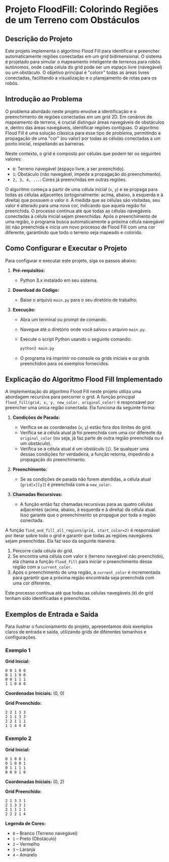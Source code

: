 # Projeto FloodFill: Colorindo Regiões de um Terreno com Obstáculos

## Descrição do Projeto

Este projeto implementa o algoritmo Flood Fill para identificar e preencher automaticamente regiões conectadas em um grid bidimensional. O sistema é projetado para simular o mapeamento inteligente de terrenos para robôs autônomos, onde cada célula do grid pode ser um espaço livre (navegável) ou um obstáculo. O objetivo principal é "colorir" todas as áreas livres conectadas, facilitando a visualização e o planejamento de rotas para os robôs.

## Introdução ao Problema

O problema abordado neste projeto envolve a identificação e o preenchimento de regiões conectadas em um grid 2D. Em cenários de mapeamento de terreno, é crucial distinguir áreas navegáveis de obstáculos e, dentro das áreas navegáveis, identificar regiões contíguas. O algoritmo Flood Fill é uma solução clássica para esse tipo de problema, permitindo a propagação de uma "cor" (ou valor) por todas as células conectadas a um ponto inicial, respeitando as barreiras.

Neste contexto, o grid é composto por células que podem ter os seguintes valores:

*   `0`: Terreno navegável (espaço livre, a ser preenchido).
*   `1`: Obstáculo (não navegável, impede a propagação do preenchimento).
*   `2, 3, 4, ...`: Cores já preenchidas em outras regiões.

O algoritmo começa a partir de uma célula inicial (`x`, `y`) e se propaga para todas as células adjacentes (ortogonalmente: acima, abaixo, à esquerda e à direita) que possuem o valor `0`. À medida que as células são visitadas, seu valor é alterado para uma nova cor, indicando que aquela região foi preenchida. O processo continua até que todas as células navegáveis conectadas à célula inicial sejam preenchidas. Após o preenchimento de uma região, o programa busca automaticamente a próxima célula navegável (`0`) não preenchida e inicia um novo processo de Flood Fill com uma cor diferente, garantindo que todo o terreno seja mapeado e colorido.

## Como Configurar e Executar o Projeto

Para configurar e executar este projeto, siga os passos abaixo:

1.  **Pré-requisitos:**
    *   Python 3.x instalado em seu sistema.

2.  **Download do Código:**
    *   Baixe o arquivo `main.py` para o seu diretório de trabalho.

3.  **Execução:**
    *   Abra um terminal ou prompt de comando.
    *   Navegue até o diretório onde você salvou o arquivo `main.py`.
    *   Execute o script Python usando o seguinte comando:

        ```bash
        python3 main.py
        ```

    *   O programa irá imprimir no console os grids iniciais e os grids preenchidos para os exemplos fornecidos.

## Explicação do Algoritmo Flood Fill Implementado

A implementação do algoritmo Flood Fill neste projeto utiliza uma abordagem recursiva para percorrer o grid. A função principal `flood_fill(grid, x, y, new_color, original_color)` é responsável por preencher uma única região conectada. Ela funciona da seguinte forma:

1.  **Condições de Parada:**
    *   Verifica se as coordenadas (`x`, `y`) estão fora dos limites do grid.
    *   Verifica se a célula atual já foi preenchida com uma cor diferente da `original_color` (ou seja, já faz parte de outra região preenchida ou é um obstáculo).
    *   Verifica se a célula atual é um obstáculo (`1`).
    Se qualquer uma dessas condições for verdadeira, a função retorna, impedindo a propagação do preenchimento.

2.  **Preenchimento:**
    *   Se as condições de parada não forem atendidas, a célula atual (`grid[x][y]`) é preenchida com a `new_color`.

3.  **Chamadas Recursivas:**
    *   A função então faz chamadas recursivas para as quatro células adjacentes (acima, abaixo, à esquerda e à direita) da célula atual. Isso garante que o preenchimento se propague por toda a região conectada.

A função `find_and_fill_all_regions(grid, start_color=2)` é responsável por iterar sobre todo o grid e garantir que todas as regiões navegáveis sejam preenchidas. Ela faz isso da seguinte maneira:

1.  Percorre cada célula do grid.
2.  Se encontra uma célula com valor `0` (terreno navegável não preenchido), ela chama a função `flood_fill` para iniciar o preenchimento dessa região com a `current_color`.
3.  Após o preenchimento de uma região, a `current_color` é incrementada para garantir que a próxima região encontrada seja preenchida com uma cor diferente.

Este processo continua até que todas as células navegáveis (`0`) do grid tenham sido identificadas e preenchidas.

## Exemplos de Entrada e Saída

Para ilustrar o funcionamento do projeto, apresentamos dois exemplos claros de entrada e saída, utilizando grids de diferentes tamanhos e configurações.

### Exemplo 1

**Grid Inicial:**
```
0 0 1 0 0
0 1 1 0 0
0 0 1 1 1
1 1 0 0 0
```

**Coordenadas Iniciais:** (0, 0)

**Grid Preenchido:**
```
2 2 1 3 3
2 1 1 3 3
2 2 1 1 1
1 1 4 4 4
```

### Exemplo 2

**Grid Inicial:**
```
0 1 0 0 1
0 1 0 0 1
0 1 1 1 1
0 0 0 1 0
```

**Coordenadas Iniciais:** (0, 2)

**Grid Preenchido:**
```
2 1 3 3 1
2 1 3 3 1
2 1 1 1 1
2 2 2 1 4
```

**Legenda de Cores:**
*   `0` – Branco (Terreno navegável)
*   `1` – Preto (Obstáculo)
*   `2` – Vermelho
*   `3` – Laranja
*   `4` – Amarelo



